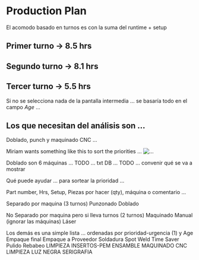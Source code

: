 # Production Plan

El acomodo basado en turnos es con la suma del runtime + setup

## Primer turno -> 8.5 hrs
## Segundo turno -> 8.1 hrs
## Tercer turno -> 5.5 hrs

Si no se selecciona nada de la pantalla intermedia ... se basaría todo en el campo *Age* ...

## Los que necesitan del análisis son ... 
Doblado, punch y maquinado CNC ...

Miriam wants something like this to sort the priorities ... 
![...](docs/imgs/window.png)

Doblado son 6 máquinas ...
TODO ... txt DB ... 
TODO ... convenir qué se va a mostrar 

Qué puede ayudar ... para sortear la prioridad ... 

Part number, Hrs, Setup, Piezas por hacer (qty), máquina o comentario ... 

Separado por maquina (3 turnos)
	Punzonado
	Doblado

No Separado por maquina pero si lleva turnos (2 turnos)
	Maquinado Manual (ignorar las máquinas)
    Láser

Los demás es una simple lista ... ordenadas por prioridad-urgencia (1) y Age
    Empaque final
    Empaque a Proveedor
    Soldadura
    Spot Weld
    Time Saver
    Pulido
    Rebabeo
    LIMPIEZA
    INSERTOS-PEM
    ENSAMBLE
    MAQUINADO CNC
    LIMPIEZA LUZ NEGRA
    SERIGRAFIA

